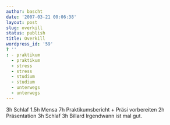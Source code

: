 ```yaml
---
author: bascht
date: '2007-03-21 00:06:38'
layout: post
slug: overkill
status: publish
title: Overkill
wordpress_id: '59'
? ''
: - praktikum
  - praktikum
  - stress
  - stress
  - studium
  - studium
  - unterwegs
  - unterwegs
---
```


3h Schlaf 1.5h Mensa 7h Praktikumsbericht + Präsi vorbereiten 2h
Präsentation 3h Schlaf 3h Billard Irgendwann ist mal gut.



